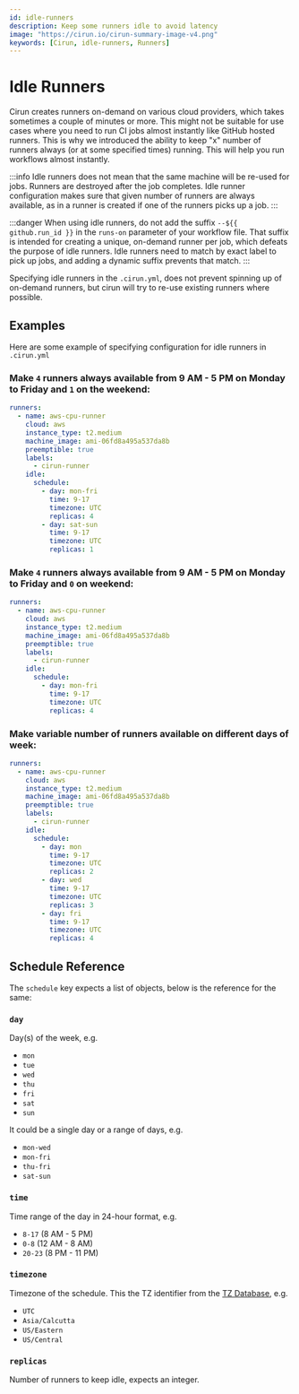 ```yaml
---
id: idle-runners
description: Keep some runners idle to avoid latency
image: "https://cirun.io/cirun-summary-image-v4.png"
keywords: [Cirun, idle-runners, Runners]
---
```


# Idle Runners

Cirun creates runners on-demand on various cloud providers, which takes sometimes a
couple of minutes or more. This might not be suitable for use cases where you need
to run CI jobs almost instantly like GitHub hosted runners. This is why we introduced
the ability to keep "x" number of runners always (or at some specified times) running.
This will help you run workflows almost instantly.

:::info
Idle runners does not mean that the same machine will be re-used for jobs.
Runners are destroyed after the job completes. Idle runner configuration
makes sure that given number of runners are always available, as in a runner
is created if one of the runners picks up a job.
:::

:::danger
When using idle runners, do not add the suffix `--${{ github.run_id }}` in the `runs-on` parameter
of your workflow file. That suffix is intended for creating a unique, on-demand runner per job,
which defeats the purpose of idle runners. Idle runners need to match by exact label to pick up
jobs, and adding a dynamic suffix prevents that match.
:::

Specifying idle runners in the `.cirun.yml`, does not prevent spinning up of on-demand runners, but
cirun will try to re-use existing runners where possible.

## Examples

Here are some example of specifying configuration for idle runners in `.cirun.yml`

### Make `4` runners always available from 9 AM - 5 PM on Monday to Friday and `1` on the weekend:

```yaml
runners:
  - name: aws-cpu-runner
    cloud: aws
    instance_type: t2.medium
    machine_image: ami-06fd8a495a537da8b
    preemptible: true
    labels:
      - cirun-runner
    idle:
      schedule:
        - day: mon-fri
          time: 9-17
          timezone: UTC
          replicas: 4
        - day: sat-sun
          time: 9-17
          timezone: UTC
          replicas: 1
```


### Make `4` runners always available from 9 AM - 5 PM on Monday to Friday and `0` on weekend:

```yaml
runners:
  - name: aws-cpu-runner
    cloud: aws
    instance_type: t2.medium
    machine_image: ami-06fd8a495a537da8b
    preemptible: true
    labels:
      - cirun-runner
    idle:
      schedule:
        - day: mon-fri
          time: 9-17
          timezone: UTC
          replicas: 4
```

### Make variable number of runners available on different days of week:

```yaml
runners:
  - name: aws-cpu-runner
    cloud: aws
    instance_type: t2.medium
    machine_image: ami-06fd8a495a537da8b
    preemptible: true
    labels:
      - cirun-runner
    idle:
      schedule:
        - day: mon
          time: 9-17
          timezone: UTC
          replicas: 2
        - day: wed
          time: 9-17
          timezone: UTC
          replicas: 3
        - day: fri
          time: 9-17
          timezone: UTC
          replicas: 4
```

## Schedule Reference

The `schedule` key expects a list of objects, below is the reference for the same:

### `day`

Day(s) of the week, e.g.

- `mon`
- `tue`
- `wed`
- `thu`
- `fri`
- `sat`
- `sun`

It could be a single day or a range of days, e.g.

- `mon-wed`
- `mon-fri`
- `thu-fri`
- `sat-sun`

### `time`

Time range of the day in 24-hour format, e.g.

- `8-17` (8 AM - 5 PM)
- `0-8` (12 AM - 8 AM)
- `20-23` (8 PM - 11 PM)


### `timezone`

Timezone of the schedule. This the TZ identifier from the [TZ Database](https://en.wikipedia.org/wiki/List_of_tz_database_time_zones), e.g.

- `UTC`
- `Asia/Calcutta`
- `US/Eastern`
- `US/Central`

### `replicas`

Number of runners to keep idle, expects an integer.
